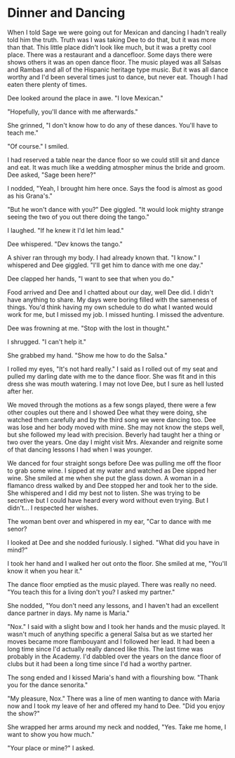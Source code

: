 # Dinner and Dancing

When I told Sage we were going out for Mexican and dancing I hadn't really told him the truth.  Truth was I was taking Dee to do that, but it was more than that.  This little place didn't look like much, but it was a pretty cool place.  There was a restaurant and a dancefloor.  Some days there were shows others it was an open dance floor.  The music played was all Salsas and Rambas and all of the Hispanic heritage type music.  But it was all dance worthy and I'd been several times just to dance, but never eat.  Though I had eaten there plenty of times.

Dee looked around the place in awe.  "I love Mexican."

"Hopefully, you'll dance with me afterwards."

She grinned, "I don't know how to do any of these dances.  You'll have to teach me."

"Of course."  I smiled.

I had reserved a table near the dance floor so we could still sit and dance and eat.  It was much like a wedding atmospher minus the bride and groom.  Dee asked, "Sage been here?"

I nodded, "Yeah, I brought him here once.  Says the food is almost as good as his Grana's."

"But he won't dance with you?"  Dee giggled.  "It would look mighty strange seeing the two of you out there doing the tango."

I laughed.  "If he knew it I'd let him lead."

Dee whispered.  "Dev knows the tango."

A shiver ran through my body.  I had already known that.  "I know."  I whispered and Dee giggled.  "I'll get him to dance with me one day."

Dee clapped her hands, "I want to see that when you do."

Food arrived and Dee and I chatted about our day, well Dee did.  I didn't have anything to share.  My days were boring filled with the sameness of things.  You'd think having my own schedule to do what I wanted would work for me, but I missed my job.  I missed hunting.  I missed the adventure.

Dee was frowning at me. "Stop with the lost in thought."

I shrugged.  "I can't help it."

She grabbed my hand.  "Show me how to do the Salsa."

I rolled my eyes, "It's not hard really."  I said as I rolled out of my seat and pulled my darling date with me to the dance floor.  She was fit and in this dress she was mouth watering.  I may not love Dee, but I sure as hell lusted after her.

We moved through the motions as a few songs played, there were a few other couples out there and I showed Dee what they were doing, she watched them carefully and by the third song we were dancing too.  Dee was lose and her body moved with mine.  She may not know the steps well, but she followed my lead with precision.  Beverly had taught her a thing or two over the years.  One day I might visit Mrs. Alexander and reignite some of that dancing lessons I had when I was younger.

We danced for four straight songs before Dee was pulling me off the floor to grab some wine.  I sipped at my water and watched as Dee sipped her wine.  She smiled at me when she put the glass down.   A woman in a flamanco dress walked by and Dee stopped her and took her to the side.  She whispered and I did my best not to listen.  She was trying to be secretive but I could have heard every word without even trying.  But I didn't... I respected her wishes.

The woman bent over and whispered in my ear, "Car to dance with me senor?

I looked at Dee and she nodded furiously.  I sighed.  "What did you have in mind?"

I took her hand and I walked her out onto the floor.  She smiled at me, "You'll know it when you hear it."

The dance floor emptied as the music played.  There was really no need.  "You teach this for a living don't you? I asked my partner."

She nodded, "You don't need any lessons, and I haven't had an excellent dance partner in days.  My name is Maria."

"Nox."  I said with a slight bow and I took her hands and the music played.  It wasn't much of anything specific a general Salsa but as we started her moves became more flambouyant and I followed her lead.  It had been a long time since I'd actually really danced like this.  The last time was probably in the Academy.  I'd dabbled over the years on the dance floor of clubs but it had been a long time since I'd had a worthy partner.

The song ended and I kissed Maria's hand with a flourshing bow.  "Thank you for the dance senorita."

"My pleasure, Nox." There was a line of men wanting to dance with Maria now and I took my leave of her and offered my hand to Dee.  "Did you enjoy the show?"

She wrapped her arms around my neck and nodded, "Yes.  Take me home, I want to show you how much."

"Your place or mine?"  I asked.